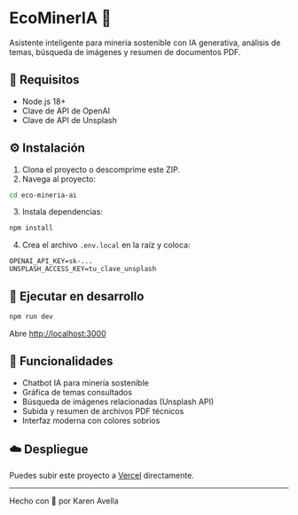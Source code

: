 # EcoMinerIA 🌱

Asistente inteligente para minería sostenible con IA generativa, análisis de temas, búsqueda de imágenes y resumen de documentos PDF.

## 🔧 Requisitos

- Node.js 18+
- Clave de API de OpenAI
- Clave de API de Unsplash

## ⚙️ Instalación

1. Clona el proyecto o descomprime este ZIP.
2. Navega al proyecto:

```bash
cd eco-mineria-ai
```

3. Instala dependencias:

```bash
npm install
```

4. Crea el archivo `.env.local` en la raíz y coloca:

```
OPENAI_API_KEY=sk-...
UNSPLASH_ACCESS_KEY=tu_clave_unsplash
```

## 🚀 Ejecutar en desarrollo

```bash
npm run dev
```

Abre [http://localhost:3000](http://localhost:3000)

## 🧠 Funcionalidades

- Chatbot IA para minería sostenible
- Gráfica de temas consultados
- Búsqueda de imágenes relacionadas (Unsplash API)
- Subida y resumen de archivos PDF técnicos
- Interfaz moderna con colores sobrios

## ☁️ Despliegue

Puedes subir este proyecto a [Vercel](https://vercel.com) directamente.

---

Hecho con 💛 por Karen Avella
